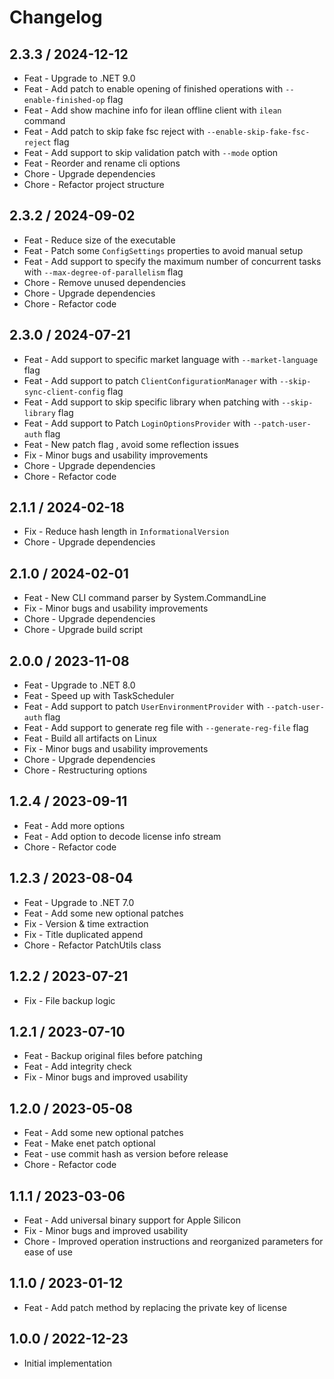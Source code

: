﻿# Changelog

## 2.3.3 / 2024-12-12

- Feat - Upgrade to .NET 9.0
- Feat - Add patch to enable opening of finished operations with `--enable-finished-op` flag
- Feat - Add show machine info for ilean offline client with `ilean` command
- Feat - Add patch to skip fake fsc reject with `--enable-skip-fake-fsc-reject` flag
- Feat - Add support to skip validation patch with `--mode` option
- Feat - Reorder and rename cli options
- Chore - Upgrade dependencies
- Chore - Refactor project structure

## 2.3.2 / 2024-09-02

- Feat - Reduce size of the executable
- Feat - Patch some `ConfigSettings` properties to avoid manual setup
- Feat - Add support to specify the maximum number of concurrent tasks with `--max-degree-of-parallelism` flag
- Chore - Remove unused dependencies
- Chore - Upgrade dependencies
- Chore - Refactor code

## 2.3.0 / 2024-07-21

- Feat - Add support to specific market language with `--market-language` flag
- Feat - Add support to patch `ClientConfigurationManager` with `--skip-sync-client-config` flag
- Feat - Add support to skip specific library when patching with `--skip-library` flag
- Feat - Add support to Patch `LoginOptionsProvider` with `--patch-user-auth` flag
- Feat - New patch flag , avoid some reflection issues
- Fix - Minor bugs and usability improvements
- Chore - Upgrade dependencies
- Chore - Refactor code

## 2.1.1 / 2024-02-18

- Fix - Reduce hash length in `InformationalVersion`
- Chore - Upgrade dependencies

## 2.1.0 / 2024-02-01

- Feat - New CLI command parser by System.CommandLine
- Fix - Minor bugs and usability improvements
- Chore - Upgrade dependencies
- Chore - Upgrade build script

## 2.0.0 / 2023-11-08

- Feat - Upgrade to .NET 8.0
- Feat - Speed up with TaskScheduler
- Feat - Add support to patch `UserEnvironmentProvider` with `--patch-user-auth` flag
- Feat - Add support to generate reg file with `--generate-reg-file` flag
- Feat - Build all artifacts on Linux
- Fix - Minor bugs and usability improvements
- Chore - Upgrade dependencies
- Chore - Restructuring options

## 1.2.4 / 2023-09-11

- Feat - Add more options
- Feat - Add option to decode license info stream
- Chore - Refactor code

## 1.2.3 / 2023-08-04

- Feat - Upgrade to .NET 7.0
- Feat - Add some new optional patches
- Fix - Version & time extraction
- Fix - Title duplicated append
- Chore - Refactor PatchUtils class

## 1.2.2 / 2023-07-21

- Fix - File backup logic

## 1.2.1 / 2023-07-10

- Feat - Backup original files before patching
- Feat - Add integrity check
- Fix - Minor bugs and improved usability

## 1.2.0 / 2023-05-08

- Feat - Add some new optional patches
- Feat - Make enet patch optional
- Feat - use commit hash as version before release
- Chore - Refactor code

## 1.1.1 / 2023-03-06

- Feat - Add universal binary support for Apple Silicon
- Fix - Minor bugs and improved usability
- Chore - Improved operation instructions and reorganized parameters for ease of use

## 1.1.0 / 2023-01-12

- Feat - Add patch method by replacing the private key of license

## 1.0.0 / 2022-12-23

- Initial implementation
